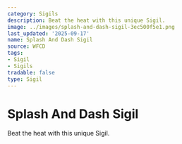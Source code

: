 ```yaml
---
category: Sigils
description: Beat the heat with this unique Sigil.
image: ../images/splash-and-dash-sigil-3ec500f5e1.png
last_updated: '2025-09-17'
name: Splash And Dash Sigil
source: WFCD
tags:
- Sigil
- Sigils
tradable: false
type: Sigil
---
```


# Splash And Dash Sigil

Beat the heat with this unique Sigil.

